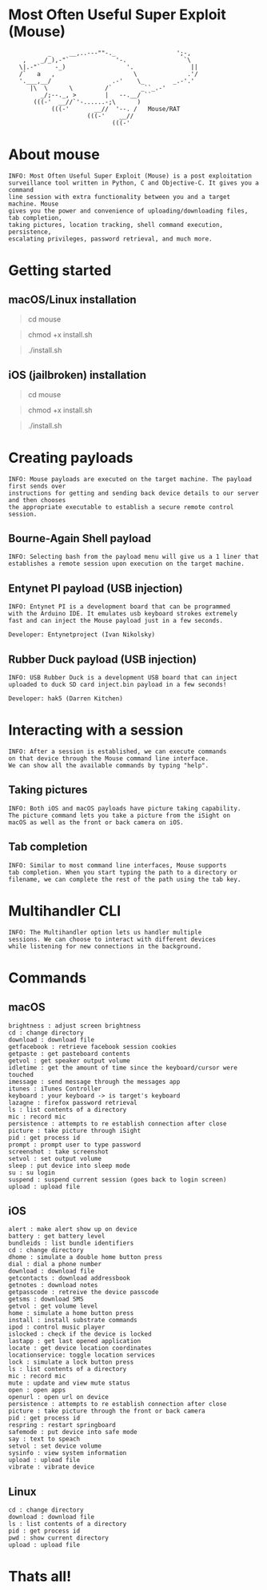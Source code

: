 # Most Often Useful Super Exploit (Mouse)

               _     __,..---""-._                 ';-,
        ,    _/_),-"`             '-.                `\
       \|.-"`    -_)                 '.                ||
       /`   a   ,                      \              .'/
       '.___,__/                 .-'    \_        _.-'.'
          |\  \      \         /`        _``_.-'
             _/;--._, >        |   --.__/ ``
           (((-'  __//`'-......-;\      )
                (((-'       __//  '--. /   Mouse/RAT
                          (((-'    __//
                                 (((-'

# About mouse

    INFO: Most Often Useful Super Exploit (Mouse) is a post exploitation 
    surveillance tool written in Python, C and Objective-C. It gives you a command 
    line session with extra functionality between you and a target machine. Mouse 
    gives you the power and convenience of uploading/downloading files, tab completion, 
    taking pictures, location tracking, shell command execution, persistence, 
    escalating privileges, password retrieval, and much more.
    
# Getting started

## macOS/Linux installation

> cd mouse

> chmod +x install.sh

> ./install.sh

## iOS (jailbroken) installation

> cd mouse

> chmod +x install.sh

> ./install.sh

# Creating payloads

    INFO: Mouse payloads are executed on the target machine. The payload first sends over 
    instructions for getting and sending back device details to our server and then chooses 
    the appropriate executable to establish a secure remote control session.

## Bourne-Again Shell payload

    INFO: Selecting bash from the payload menu will give us a 1 liner that 
    establishes a remote session upon execution on the target machine.
    
## Entynet PI payload (USB injection)

    INFO: Entynet PI is a development board that can be programmed 
    with the Arduino IDE. It emulates usb keyboard strokes extremely 
    fast and can inject the Mouse payload just in a few seconds.
    
    Developer: Entynetproject (Ivan Nikolsky)

## Rubber Duck payload (USB injection)

    INFO: USB Rubber Duck is a development USB board that can inject 
    uploaded to duck SD card inject.bin payload in a few seconds!
    
    Developer: hak5 (Darren Kitchen)

# Interacting with a session

    INFO: After a session is established, we can execute commands 
    on that device through the Mouse command line interface. 
    We can show all the available commands by typing "help".
    
## Taking pictures

    INFO: Both iOS and macOS payloads have picture taking capability. 
    The picture command lets you take a picture from the iSight on 
    macOS as well as the front or back camera on iOS.
    
## Tab completion

    INFO: Similar to most command line interfaces, Mouse supports 
    tab completion. When you start typing the path to a directory or 
    filename, we can complete the rest of the path using the tab key.

# Multihandler CLI

    INFO: The Multihandler option lets us handler multiple 
    sessions. We can choose to interact with different devices 
    while listening for new connections in the background.

# Commands

## macOS

    brightness : adjust screen brightness
    cd : change directory
    download : download file
    getfacebook : retrieve facebook session cookies
    getpaste : get pasteboard contents
    getvol : get speaker output volume
    idletime : get the amount of time since the keyboard/cursor were touched
    imessage : send message through the messages app
    itunes : iTunes Controller
    keyboard : your keyboard -> is target's keyboard
    lazagne : firefox password retrieval
    ls : list contents of a directory
    mic : record mic
    persistence : attempts to re establish connection after close
    picture : take picture through iSight
    pid : get process id
    prompt : prompt user to type password
    screenshot : take screenshot
    setvol : set output volume
    sleep : put device into sleep mode
    su : su login
    suspend : suspend current session (goes back to login screen)
    upload : upload file

## iOS

    alert : make alert show up on device
    battery : get battery level
    bundleids : list bundle identifiers
    cd : change directory
    dhome : simulate a double home button press
    dial : dial a phone number
    download : download file
    getcontacts : download addressbook
    getnotes : download notes
    getpasscode : retreive the device passcode
    getsms : download SMS
    getvol : get volume level
    home : simulate a home button press
    install : install substrate commands
    ipod : control music player
    islocked : check if the device is locked
    lastapp : get last opened application
    locate : get device location coordinates
    locationservice: toggle location services
    lock : simulate a lock button press
    ls : list contents of a directory
    mic : record mic
    mute : update and view mute status
    open : open apps
    openurl : open url on device
    persistence : attempts to re establish connection after close
    picture : take picture through the front or back camera
    pid : get process id
    respring : restart springboard
    safemode : put device into safe mode
    say : text to speach
    setvol : set device volume
    sysinfo : view system information
    upload : upload file
    vibrate : vibrate device
    
## Linux

    cd : change directory
    download : download file
    ls : list contents of a directory
    pid : get process id
    pwd : show current directory
    upload : upload file

# Thats all!

